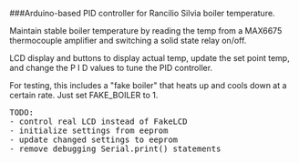 ###Arduino-based PID controller for Rancilio Silvia boiler temperature.

Maintain stable boiler temperature by reading the temp from a MAX6675
thermocouple amplifier and switching a solid state relay on/off.

LCD display and buttons to display actual temp, update the set point temp,
and change the P I D values to tune the PID controller.

For testing, this includes a "fake boiler" that heats up and
cools down at a certain rate.  Just set FAKE_BOILER to 1.

<pre>
TODO:
- control real LCD instead of FakeLCD
- initialize settings from eeprom
- update changed settings to eeprom
- remove debugging Serial.print() statements
</pre>
